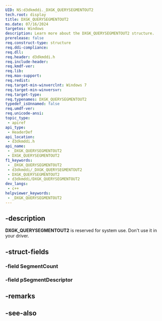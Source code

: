 ```yaml
---
UID: NS:d3dkmddi._DXGK_QUERYSEGMENTOUT2
tech.root: display
title: DXGK_QUERYSEGMENTOUT2
ms.date: 07/16/2024
targetos: Windows
description: Learn more about the DXGK_QUERYSEGMENTOUT2 structure.
prerelease: false
req.construct-type: structure
req.ddi-compliance: 
req.dll: 
req.header: d3dkmddi.h
req.include-header: 
req.kmdf-ver: 
req.lib: 
req.max-support: 
req.redist: 
req.target-min-winverclnt: Windows 7
req.target-min-winversvr: 
req.target-type: 
req.typenames: DXGK_QUERYSEGMENTOUT2
typedef_isUnnamed: false
req.umdf-ver: 
req.unicode-ansi: 
topic_type:
 - apiref
api_type:
 - HeaderDef
api_location:
 - d3dkmddi.h
api_name:
 - _DXGK_QUERYSEGMENTOUT2
 - DXGK_QUERYSEGMENTOUT2
f1_keywords:
 - _DXGK_QUERYSEGMENTOUT2
 - d3dkmddi/_DXGK_QUERYSEGMENTOUT2
 - DXGK_QUERYSEGMENTOUT2
 - d3dkmddi/DXGK_QUERYSEGMENTOUT2
dev_langs:
 - c++
helpviewer_keywords:
 - _DXGK_QUERYSEGMENTOUT2
---
```


## -description

**DXGK_QUERYSEGMENTOUT2** is reserved for system use. Don't use it in your driver.

## -struct-fields

### -field SegmentCount

### -field pSegmentDescriptor

## -remarks

## -see-also
